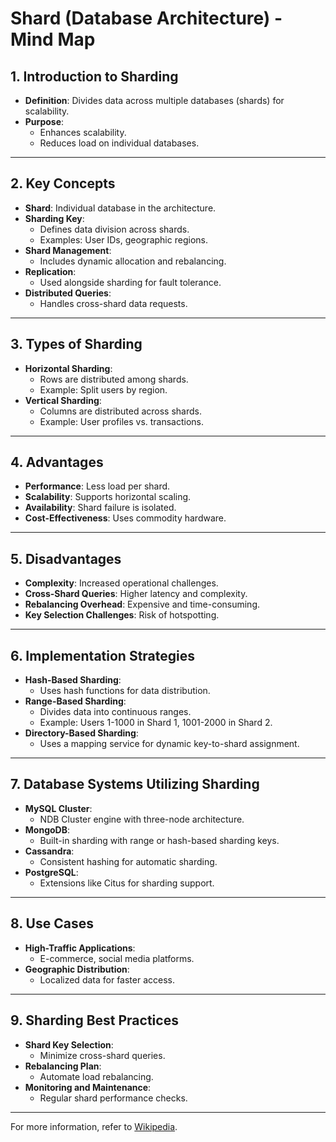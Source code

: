 # Shard (Database Architecture) - Mind Map

## 1. Introduction to Sharding
- **Definition**: Divides data across multiple databases (shards) for scalability.
- **Purpose**:
  - Enhances scalability.
  - Reduces load on individual databases.

---

## 2. Key Concepts
- **Shard**: Individual database in the architecture.
- **Sharding Key**:
  - Defines data division across shards.
  - Examples: User IDs, geographic regions.
- **Shard Management**: 
  - Includes dynamic allocation and rebalancing.
- **Replication**:
  - Used alongside sharding for fault tolerance.
- **Distributed Queries**:
  - Handles cross-shard data requests.

---

## 3. Types of Sharding
- **Horizontal Sharding**:
  - Rows are distributed among shards.
  - Example: Split users by region.
- **Vertical Sharding**:
  - Columns are distributed across shards.
  - Example: User profiles vs. transactions.

---

## 4. Advantages
- **Performance**: Less load per shard.
- **Scalability**: Supports horizontal scaling.
- **Availability**: Shard failure is isolated.
- **Cost-Effectiveness**: Uses commodity hardware.

---

## 5. Disadvantages
- **Complexity**: Increased operational challenges.
- **Cross-Shard Queries**: Higher latency and complexity.
- **Rebalancing Overhead**: Expensive and time-consuming.
- **Key Selection Challenges**: Risk of hotspotting.

---

## 6. Implementation Strategies
- **Hash-Based Sharding**:
  - Uses hash functions for data distribution.
- **Range-Based Sharding**:
  - Divides data into continuous ranges.
  - Example: Users 1-1000 in Shard 1, 1001-2000 in Shard 2.
- **Directory-Based Sharding**:
  - Uses a mapping service for dynamic key-to-shard assignment.

---

## 7. Database Systems Utilizing Sharding
- **MySQL Cluster**:
  - NDB Cluster engine with three-node architecture.
- **MongoDB**:
  - Built-in sharding with range or hash-based sharding keys.
- **Cassandra**:
  - Consistent hashing for automatic sharding.
- **PostgreSQL**:
  - Extensions like Citus for sharding support.

---

## 8. Use Cases
- **High-Traffic Applications**:
  - E-commerce, social media platforms.
- **Geographic Distribution**:
  - Localized data for faster access.

---

## 9. Sharding Best Practices
- **Shard Key Selection**:
  - Minimize cross-shard queries.
- **Rebalancing Plan**:
  - Automate load rebalancing.
- **Monitoring and Maintenance**:
  - Regular shard performance checks.

---

For more information, refer to [Wikipedia](https://en.wikipedia.org/wiki/Shard_(database_architecture)).